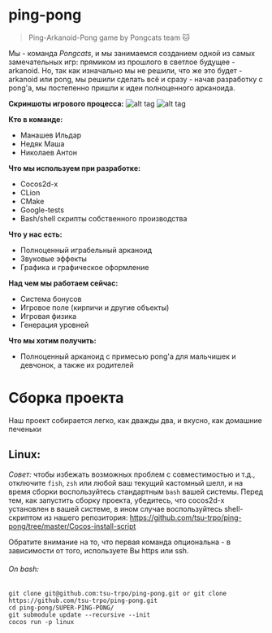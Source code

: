 # ping-pong
> Ping-Arkanoid-Pong game by Pongcats team :cat:

Мы - команда *Pongcats*, и мы занимаемся созданием одной из самых замечательных игр: прямиком из прошлого в светлое будущее - arkanoid. Но, так как изначально мы не решили, что же это будет - arkanoid или pong, мы решили сделать всё и сразу - начав разработку с pong'a, мы постепенно пришли к идеи полноценного арканоида.

**Скриншоты игрового процесса:**
![alt tag](https://pp.userapi.com/c841326/v841326566/31fcb/muViS6lubTU.jpg)
![alt tag](https://pp.userapi.com/c824204/v824204772/193b0/0579jD13-wM.jpg)

**Кто в команде:**
- Манашев Ильдар
- Недяк Маша
- Николаев Антон

**Что мы используем при разработке:**
- Cocos2d-x
- CLion
- CMake
- Google-tests
- Bash/shell скрипты собственного производства

**Что у нас есть:**
- Полноценный играбельный арканоид
- Звуковые эффекты
- Графика и графическое оформление

**Над чем мы работаем сейчас:**
- Система бонусов
- Игровое поле (кирпичи и другие объекты)
- Игровая физика
- Генерация уровней

**Что мы хотим получить:**
- Полноценный арканоид с примесью pong'а для мальчишек и девчонок, а также их родителей

# Сборка проекта
Наш проект собирается легко, как дважды два, и вкусно, как домашние печеньки
## Linux:
_Совет:_ чтобы избежать возможных проблем с совместимостью и т.д., отключите `fish`, `zsh` или любой ваш текущий кастомный шелл, и на время сборки воспользуйтесь стандартным `bash` вашей системы. Перед тем, как запустить сборку проекта, убедитесь, что cocos2d-x установлен в вашей системе, в ином случае воспользуйтесь shell-скриптом из нашего репозитория: 
https://github.com/tsu-trpo/ping-pong/tree/master/Cocos-install-script

Обратите внимание на то, что первая команда опциональна - в зависимости от того, используете Вы https или ssh.
###### On bash:
```
git clone git@github.com:tsu-trpo/ping-pong.git or git clone https://github.com/tsu-trpo/ping-pong.git
cd ping-pong/SUPER-PING-PONG/
git submodule update --recursive --init
cocos run -p linux
```
